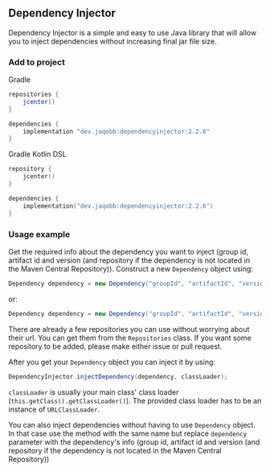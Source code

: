 ## Dependency Injector
Dependency Injector is a simple and easy to use Java library that will allow you to inject dependencies without increasing final jar file size.

### Add to project
Gradle
```groovy
repositories {
	jcenter()
}

dependencies {
	implementation "dev.jaqobb:dependencyinjector:2.2.6"
}
```

Gradle Kotlin DSL
```kotlin
repository {
	jcenter()
}

dependencies {
	implementation("dev.jaqobb:dependencyinjector:2.2.6")
}
```

### Usage example
Get the required info about the dependency you want to inject (group id, artifact id and version (and repository if the dependency is not located in the Maven Central Repository)).
Construct a new `Dependency` object using:
```java
Dependency dependency = new Dependency("groupId", "artifactId", "version");
```
or:
```java
Dependency dependency = new Dependency("groupId", "artifactId", "version", "repositoryUrl");
```
There are already a few repositories you can use without worrying about their url. You can get them from the `Repositories` class. If you want some repository to be added, please make either issue or pull request.

After you get your `Dependency` object you can inject it by using:
```java
DependencyInjector.injectDependency(dependency, classLoader);
```
`classLoader` is usually your main class' class loader (`this.getClass().getClassLoader()`). The provided class loader has to be an instance of `URLClassLoader`.

You can also inject dependencies without having to use `Dependency` object. In that case use the method with the same name but replace `dependency` parameter with the dependency's info (group id, artifact id and version (and repository if the dependency is not located in the Maven Central Repository))
